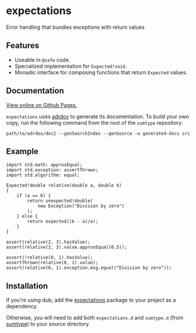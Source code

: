 expectations
============

Error handling that bundles exceptions with return values

Features
--------

- Useable in `@safe` code.
- Specialized implementation for `Expected!void`.
- Monadic interface for composing functions that return `Expected` values.

Documentation
-------------

[View online on Github Pages.][docs]

`expectations` uses [adrdox][] to generate its documentation. To build your own
copy, run the following command from the root of the `sumtype` repository:

    path/to/adrdox/doc2 --genSearchIndex --genSource -o generated-docs src

[docs]: https://pbackus.github.io/expectations/expectations.html
[adrdox]: https://github.com/adamdruppe/adrdox

Example
-------

    import std.math: approxEqual;
    import std.exception: assertThrown;
    import std.algorithm: equal;

    Expected!double relative(double a, double b)
    {
        if (a == 0) {
            return unexpected!double(
                new Exception("Division by zero")
            );
        } else {
            return expected((b - a)/a);
        }
    }

    assert(relative(2, 3).hasValue);
    assert(relative(2, 3).value.approxEqual(0.5));

    assert(!relative(0, 1).hasValue);
    assertThrown(relative(0, 1).value);
    assert(relative(0, 1).exception.msg.equal("Division by zero"));

Installation
------------

If you're using dub, add the
[expectations](https://code.dlang.org/packages/expectations) package to your
project as a dependency.

Otherwise, you will need to add both `expectations.d` and `sumtype.d` (from
[sumtype](https://github.com/pbackus/sumtype)) to your source directory.

